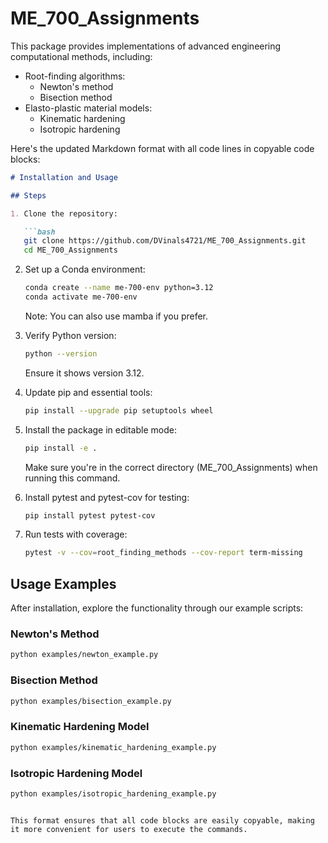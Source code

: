 # ME_700_Assignments

This package provides implementations of advanced engineering computational methods, including:

- Root-finding algorithms:
  - Newton's method
  - Bisection method
- Elasto-plastic material models:
  - Kinematic hardening
  - Isotropic hardening

Here's the updated Markdown format with all code lines in copyable code blocks:

```markdown
# Installation and Usage

## Steps

1. Clone the repository:

   ```bash
   git clone https://github.com/DVinals4721/ME_700_Assignments.git
   cd ME_700_Assignments
   ```

2. Set up a Conda environment:

   ```bash
   conda create --name me-700-env python=3.12
   conda activate me-700-env
   ```

   Note: You can also use mamba if you prefer.

3. Verify Python version:

   ```bash
   python --version
   ```

   Ensure it shows version 3.12.

4. Update pip and essential tools:

   ```bash
   pip install --upgrade pip setuptools wheel
   ```

5. Install the package in editable mode:

   ```bash
   pip install -e .
   ```

   Make sure you're in the correct directory (ME_700_Assignments) when running this command.

6. Install pytest and pytest-cov for testing:

   ```bash
   pip install pytest pytest-cov
   ```

7. Run tests with coverage:

   ```bash
   pytest -v --cov=root_finding_methods --cov-report term-missing
   ```

## Usage Examples

After installation, explore the functionality through our example scripts:

### Newton's Method

```bash
python examples/newton_example.py
```

### Bisection Method

```bash
python examples/bisection_example.py
```

### Kinematic Hardening Model

```bash
python examples/kinematic_hardening_example.py
```

### Isotropic Hardening Model

```bash
python examples/isotropic_hardening_example.py
```
```

This format ensures that all code blocks are easily copyable, making it more convenient for users to execute the commands.

